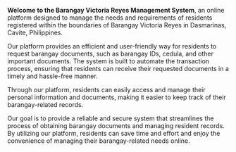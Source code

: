 <b>Welcome to the Barangay Victoria Reyes Management System</b>, an online platform designed to manage the needs and requirements of residents registered within the boundaries of Barangay Victoria Reyes in Dasmarinas, Cavite, Philippines.

Our platform provides an efficient and user-friendly way for residents to request barangay documents, such as barangay IDs, cedula, and other important documents. The system is built to automate the transaction process, ensuring that residents can receive their requested documents in a timely and hassle-free manner.

Through our platform, residents can easily access and manage their personal information and documents, making it easier to keep track of their barangay-related records.

Our goal is to provide a reliable and secure system that streamlines the process of obtaining barangay documents and managing resident records. By utilizing our platform, residents can save time and effort and enjoy the convenience of managing their barangay-related needs online.
